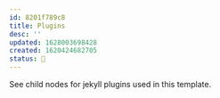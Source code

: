 ```yaml
---
id: 8201f789c8
title: Plugins
desc: ''
updated: 1628003698428
created: 1620424682705
status: 🎋
---
```


See child nodes for jekyll plugins used in this template.
